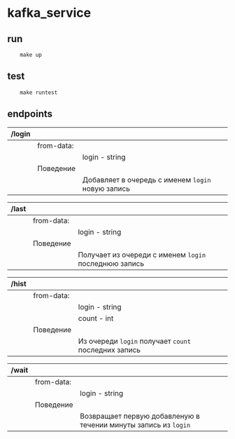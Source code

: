 # kafka_service

## run
```
    make up
```

## test
```
    make runtest
```

## endpoints

| /login |            |                                                  |
|--------|------------|--------------------------------------------------|
|        | from-data: |                                                  |
|        |            | login - string                                   |
|        | Поведение  |                                                  |
|        |            | Добавляет в очередь с именем `login` новую запись |


| /last  |            |                                                  |
|--------|------------|--------------------------------------------------|
|        | from-data: |                                                  |
|        |            | login - string                                   |
|        | Поведение  |                                                  |
|        |            | Получает из очереди с именем `login` последнюю запись |


| /hist  |            |                                                  |
|--------|------------|--------------------------------------------------|
|        | from-data: |                                                  |
|        |            | login - string                                   |
|        |            | count - int                                      |
|        | Поведение  |                                                  |
|        |            | Из очереди `login` получает `count` последних запись |


| /wait  |            |                                                  |
|--------|------------|--------------------------------------------------|
|        | from-data: |                                                  |
|        |            | login - string                                   |
|        | Поведение  |                                                  |
|        |            |  Возвращает первую добавленую в течении минуты запись из `login`  |


